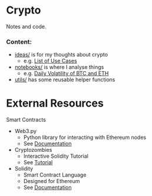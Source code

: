 # Crypto
Notes and code.

### Content:
* [ideas/](./ideas/) is for my thoughts about crypto
    * e.g. [List of Use Cases](./ideas/use_cases.md)
* [notebooks/](./notebooks/) is where I analyse things
    * e.g. [Daily Volatility of BTC and ETH](./notebooks/NB01%20Returns%20-%20BTC%20ETH%20-%20Daily.ipynb)
* [utils/](./utils/) has some reusable helper functions

# External Resources
Smart Contracts
* Web3.py 
    * Python library for interacting with Ethereum nodes
    * See [Documentation](https://web3py.readthedocs.io/en/stable/index.html#)
* Cryptozombies
    * Interactive Solidity Tutorial
    * See [Tutorial](https://cryptozombies.io/)
* Solidity
    * Smart Contract Language
    * Designed for Ethereum
    * See [Documentation](https://docs.soliditylang.org/)
